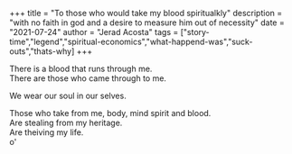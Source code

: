 +++
title = "To those who would take my blood spiritualkly"
description = "with no faith in god and a desire to measure him out of necessity"
date = "2021-07-24"
author = "Jerad Acosta"
tags = ["story-time","legend","spiritual-economics","what-happend-was","suck-outs","thats-why]
+++

There is a blood that runs through me.  
There are those who came through to me.  

We wear our soul in our selves.  

Those who take from me, body, mind spirit and blood.  
Are stealing from my heritage.  
Are theiving my life.  
o'  



